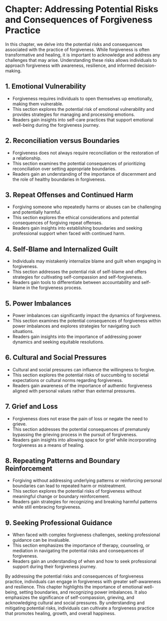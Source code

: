 Chapter: Addressing Potential Risks and Consequences of Forgiveness Practice
============================================================================

In this chapter, we delve into the potential risks and consequences associated with the practice of forgiveness. While forgiveness is often transformative and healing, it is important to acknowledge and address any challenges that may arise. Understanding these risks allows individuals to approach forgiveness with awareness, resilience, and informed decision-making.

**1. Emotional Vulnerability**
------------------------------

* Forgiveness requires individuals to open themselves up emotionally, making them vulnerable.
* This section explores the potential risk of emotional vulnerability and provides strategies for managing and processing emotions.
* Readers gain insights into self-care practices that support emotional well-being during the forgiveness journey.

**2. Reconciliation versus Boundaries**
---------------------------------------

* Forgiveness does not always require reconciliation or the restoration of a relationship.
* This section examines the potential consequences of prioritizing reconciliation over setting appropriate boundaries.
* Readers gain an understanding of the importance of discernment and the role of healthy boundaries in forgiveness.

**3. Repeat Offenses and Continued Harm**
-----------------------------------------

* Forgiving someone who repeatedly harms or abuses can be challenging and potentially harmful.
* This section explores the ethical considerations and potential consequences of forgiving repeat offenses.
* Readers gain insights into establishing boundaries and seeking professional support when faced with continued harm.

**4. Self-Blame and Internalized Guilt**
----------------------------------------

* Individuals may mistakenly internalize blame and guilt when engaging in forgiveness.
* This section addresses the potential risk of self-blame and offers strategies for cultivating self-compassion and self-forgiveness.
* Readers gain tools to differentiate between accountability and self-blame in the forgiveness process.

**5. Power Imbalances**
-----------------------

* Power imbalances can significantly impact the dynamics of forgiveness.
* This section examines the potential consequences of forgiveness within power imbalances and explores strategies for navigating such situations.
* Readers gain insights into the importance of addressing power dynamics and seeking equitable resolutions.

**6. Cultural and Social Pressures**
------------------------------------

* Cultural and social pressures can influence the willingness to forgive.
* This section explores the potential risks of succumbing to societal expectations or cultural norms regarding forgiveness.
* Readers gain awareness of the importance of authentic forgiveness aligned with personal values rather than external pressures.

**7. Grief and Loss**
---------------------

* Forgiveness does not erase the pain of loss or negate the need to grieve.
* This section addresses the potential consequences of prematurely bypassing the grieving process in the pursuit of forgiveness.
* Readers gain insights into allowing space for grief while incorporating forgiveness as a means of healing.

**8. Repeating Patterns and Boundary Reinforcement**
----------------------------------------------------

* Forgiving without addressing underlying patterns or reinforcing personal boundaries can lead to repeated harm or mistreatment.
* This section explores the potential risks of forgiveness without meaningful change or boundary reinforcement.
* Readers gain strategies for recognizing and breaking harmful patterns while still embracing forgiveness.

**9. Seeking Professional Guidance**
------------------------------------

* When faced with complex forgiveness challenges, seeking professional guidance can be invaluable.
* This section emphasizes the importance of therapy, counseling, or mediation in navigating the potential risks and consequences of forgiveness.
* Readers gain an understanding of when and how to seek professional support during their forgiveness journey.

By addressing the potential risks and consequences of forgiveness practice, individuals can engage in forgiveness with greater self-awareness and resilience. This chapter highlights the importance of emotional well-being, setting boundaries, and recognizing power imbalances. It also emphasizes the significance of self-compassion, grieving, and acknowledging cultural and social pressures. By understanding and mitigating potential risks, individuals can cultivate a forgiveness practice that promotes healing, growth, and overall happiness.
